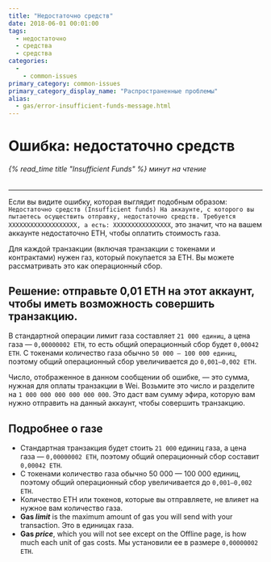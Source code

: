 ```yaml
---
title: "Недостаточно средств"
date: 2018-06-01 00:01:00
tags:
  - недостаточно
  - средства
  - средства
categories:
  - 
    - common-issues
primary_category: common-issues
primary_category_display_name: "Распространенные проблемы"
alias:
  - gas/error-insufficient-funds-message.html
---
```


# __Ошибка: недостаточно средств__
###### {% read_time title "Insufficient Funds" %} минут на чтение
***

Если вы видите ошибку, которая выглядит подобным образом: `Недостаточно средств (Insufficient funds) На аккаунте, с которого вы пытаетесь осуществить отправку, недостаточно средств. Требуется XXXXXXXXXXXXXXXXXXX, а есть: XXXXXXXXXXXXXXXX`, это значит, что на вашем аккаунте недостаточно ETH, чтобы оплатить стоимость газа.

Для каждой транзакции (включая транзакции с токенами и контрактами) нужен газ, который покупается за ETH. Вы можете рассматривать это как операционный сбор.

## __Решение: отправьте 0,01 ETH на этот аккаунт, чтобы иметь возможность совершить транзакцию.__

В стандартной операции лимит газа составляет `21 000 единиц`, а цена газа — `0,00000002 ETH`, то есть общий операционный сбор будет `0,00042 ETH`. С токенами количество газа обычно `50 000 — 100 000 единиц`, поэтому общий операционный сбор увеличивается до `0,001–0,002 ETH`.


Число, отображенное в данном сообщении об ошибке, — это сумма, нужная для оплаты транзакции в Wei. Возьмите это число и разделите на `1 000 000 000 000 000 000`. Это даст вам сумму эфира, которую вам нужно отправить на данный аккаунт, чтобы совершить транзакцию.

## __Подробнее о газе__
* Стандартная транзакция будет стоить `21 000` единиц газа, а цена газа — `0,00000002 ETH`, поэтому общий операционный сбор составит `0,00042 ETH`.
* С токенами количество газа обычно 50 000 — 100 000 единиц, поэтому общий операционный сбор увеличивается до `0,001–0,002 ETH`.
* Количество ETH или токенов, которые вы отправляете, не влияет на нужное вам количество газа.
* **Gas _limit_** is the maximum amount of gas you will send with your transaction. Это в единицах газа.
* **Gas _price_**, which you will not see except on the Offline page, is how much each unit of gas costs. Мы установили ее в размере `0,00000002 ETH`.